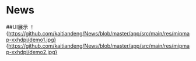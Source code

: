 # News  
##UI展示
！[](){https://github.com/kaitiandeng/News/blob/master/app/src/main/res/mipmap-xxhdpi/demo1.jpg}
![](){https://github.com/kaitiandeng/News/blob/master/app/src/main/res/mipmap-xxhdpi/demo2.jpg}
